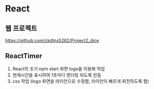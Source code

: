 # React

## 웹 프로젝트 
https://github.com/ckdtns5262/Project2_dice 

## ReactTimer
1. React의 초기 npm start 화면 logo를 이용해 작업
2. 현재시간을 표시하여 1초마다 랜더링 되도록 만듬
3. css 작업
(logo 화면을 라이언으로 수정함, 라이언이 빠르게 회전하도록 함)
